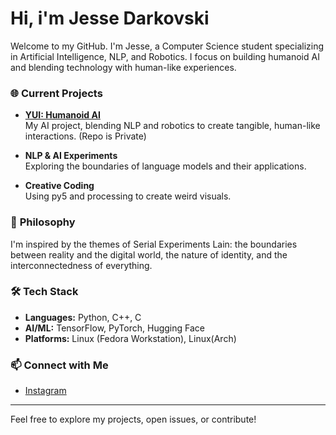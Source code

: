 # Hi, i'm Jesse Darkovski
Welcome to my GitHub. I'm Jesse, a Computer Science student specializing in Artificial Intelligence, NLP, and Robotics. I focus on building humanoid AI and blending technology with human-like experiences.

### 🌐 **Current Projects**

- **[YUI: Humanoid AI](https://github.com/jdarkovski/YUI)**  
  My AI project, blending NLP and robotics to create tangible, human-like interactions. (Repo is Private)

- **NLP & AI Experiments**  
  Exploring the boundaries of language models and their applications.

- **Creative Coding**  
  Using py5 and processing to create weird visuals.


### 🧠 **Philosophy**

I'm inspired by the themes of Serial Experiments Lain: the boundaries between reality and the digital world, the nature of identity, and the interconnectedness of everything.

### 🛠️ **Tech Stack**

- **Languages:** Python, C++, C
- **AI/ML:** TensorFlow, PyTorch, Hugging Face
- **Platforms:** Linux (Fedora Workstation), Linux(Arch)

### 📫 **Connect with Me**

- [Instagram](https://www.instagram.com/jdarkovski/)

---

Feel free to explore my projects, open issues, or contribute!

